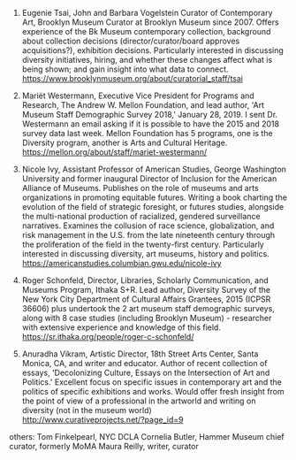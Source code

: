 1. Eugenie Tsai, John and Barbara Vogelstein Curator of Contemporary Art, Brooklyn Museum
Curator at Brooklyn Museum since 2007. Offers experience of the Bk Museum contemporary collection, background about collection decisions (director/curator/board approves acquisitions?), exhibition decisions. Particularly interested in discussing diversity initiatives, hiring, and whether these changes affect what is being shown; and gain insight into what data to connect.
https://www.brooklynmuseum.org/about/curatorial_staff/tsai


2. Mariët Westermann, Executive Vice President for Programs and Research, The Andrew W. Mellon Foundation, and lead author, 'Art Museum Staff Demographic Survey 2018,' January 28, 2019. I sent Dr. Westermann an email asking if it is possible to have the 2015 and 2018 survey data last week. Mellon Foundation has 5 programs, one is the Diversity program, another is Arts and Cultural Heritage.
https://mellon.org/about/staff/mariet-westermann/


3. Nicole Ivy, Assistant Professor of American Studies, George Washington University and former inaugural Director of Inclusion for the American Alliance of Museums. Publishes on the role of museums and arts organizations in promoting equitable futures. Writing a book charting the evolution of the field of strategic foresight, or futures studies, alongside the multi-national production of racialized, gendered surveillance narratives. Examines the collusion of race science, globalization, and risk management in the U.S. from the late nineteenth century through the proliferation of the field in the twenty-first century. Particularly interested in discussing diversity, art museums, history and politics. 
https://americanstudies.columbian.gwu.edu/nicole-ivy


4. Roger Schonfeld, Director, Libraries, Scholarly Communication, and Museums Program, Ithaka S+R. Lead author, Diversity Survey of the New York City Department of Cultural Affairs Grantees, 2015 (ICPSR 36606) plus undertook the 2 art museum staff demographic surveys, along with 8 case studies (including Brooklyn Museum) - researcher with extensive experience and knowledge of this field.
https://sr.ithaka.org/people/roger-c-schonfeld/


5. Anuradha Vikram, Artistic Director, 18th Street Arts Center, Santa Monica, CA, and writer and educator. Author of recent collection of essays, 'Decolonizing Culture, Essays on the Intersection of Art and Politics.' Excellent focus on specific issues in contemporary art and the politics of specific exhibitions and works. Would offer fresh insight from the point of view of a professional in the artworld and writing on diversity (not in the museum world)  
http://www.curativeprojects.net/?page_id=9



others:
Tom Finkelpearl, NYC DCLA
Cornelia Butler, Hammer Museum chief curator, formerly MoMA
Maura Reilly, writer, curator




